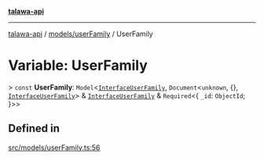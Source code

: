 [**talawa-api**](../../../README.md)

***

[talawa-api](../../../modules.md) / [models/userFamily](../README.md) / UserFamily

# Variable: UserFamily

\> `const` **UserFamily**: `Model`\<[`InterfaceUserFamily`](../interfaces/InterfaceUserFamily.md), `Document`\<`unknown`, \{\}, [`InterfaceUserFamily`](../interfaces/InterfaceUserFamily.md)\> & [`InterfaceUserFamily`](../interfaces/InterfaceUserFamily.md) & `Required`\<\{ `_id`: `ObjectId`; \}\>\>

## Defined in

[src/models/userFamily.ts:56](https://github.com/PalisadoesFoundation/talawa-api/blob/3a5276aff43f5de4f7fab3ec9683a420dcdc7a06/src/models/userFamily.ts#L56)

